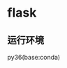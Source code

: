 <!--
 * @Description: 
 * @Author: HCQ
 * @Company(School): UCAS
 * @Date: 2020-07-15 23:39:33
 * @LastEditors: HCQ
 * @LastEditTime: 2020-07-16 11:46:09
--> 
# flask

## 运行环境
py36(base:conda)